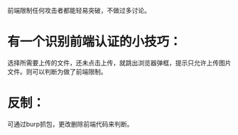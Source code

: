 前端限制任何攻击者都能轻易突破，不做过多讨论。



# 有一个识别前端认证的小技巧：

选择所需要上传的文件，还未点击上传，就跳出浏览器弹框，提示只允许上传图片文件。则可以判断为做了前端限制。



# 反制：

可通过burp抓包，更改删除前端代码来判断。